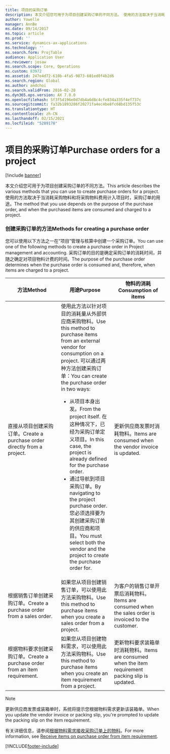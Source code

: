 ```yaml
---
title: 项目的采购订单
description: 本文介绍您可用于为项目创建采购订单的不同方法。 使用的方法取决于当消耗采购物料和将采购物料费用计入项目时，采购订单的用途。
author: Yowelle
manager: AnnBe
ms.date: 09/14/2017
ms.topic: article
ms.prod: ''
ms.service: dynamics-ax-applications
ms.technology: ''
ms.search.form: ProjTable
audience: Application User
ms.reviewer: josaw
ms.search.scope: Core, Operations
ms.custom: 83972
ms.assetid: 247e4d72-610b-4fa5-9873-601ed0f4b2d6
ms.search.region: Global
ms.author: andchoi
ms.search.validFrom: 2016-02-28
ms.dyn365.ops.version: AX 7.0.0
ms.openlocfilehash: 5f3f5d196e0d7db4a6d8c4cfe834a335f4ef737c
ms.sourcegitcommit: fa32b1893286f20271fa4ec4be8fc68bd135f53c
ms.translationtype: HT
ms.contentlocale: zh-CN
ms.lasthandoff: 02/15/2021
ms.locfileid: "5289178"
---
```

# <a name="purchase-orders-for-a-project"></a><span data-ttu-id="c9eda-104">项目的采购订单</span><span class="sxs-lookup"><span data-stu-id="c9eda-104">Purchase orders for a project</span></span>

[!include [banner](../includes/banner.md)]

<span data-ttu-id="c9eda-105">本文介绍您可用于为项目创建采购订单的不同方法。</span><span class="sxs-lookup"><span data-stu-id="c9eda-105">This article describes the various methods that you can use to create purchase orders for a project.</span></span> <span data-ttu-id="c9eda-106">使用的方法取决于当消耗采购物料和将采购物料费用计入项目时，采购订单的用途。</span><span class="sxs-lookup"><span data-stu-id="c9eda-106">The method that you use depends on the purpose of the purchase order, and when the purchased items are consumed and charged to a project.</span></span>

### <a name="methods-for-creating-a-purchase-order"></a><span data-ttu-id="c9eda-107">创建采购订单的方法</span><span class="sxs-lookup"><span data-stu-id="c9eda-107">Methods for creating a purchase order</span></span>

<span data-ttu-id="c9eda-108">您可以使用以下方法之一在“项目”管理与核算中创建一个采购订单。</span><span class="sxs-lookup"><span data-stu-id="c9eda-108">You can use one of the following methods to create a purchase order in Project management and accounting.</span></span> <span data-ttu-id="c9eda-109">采购订单的目的是确定采购订单的消耗时间，并随之确定对项目物料计费的时间。</span><span class="sxs-lookup"><span data-stu-id="c9eda-109">The purpose of the purchase order determines when the purchase order is consumed and, therefore, when items are charged to a project.</span></span>

<table>
<colgroup>
<col width="33%" />
<col width="33%" />
<col width="33%" />
</colgroup>
<thead>
<tr class="header">
<th><span data-ttu-id="c9eda-110">方法</span><span class="sxs-lookup"><span data-stu-id="c9eda-110">Method</span></span></th>
<th><span data-ttu-id="c9eda-111">用途</span><span class="sxs-lookup"><span data-stu-id="c9eda-111">Purpose</span></span></th>
<th><span data-ttu-id="c9eda-112">物料的消耗</span><span class="sxs-lookup"><span data-stu-id="c9eda-112">Consumption of items</span></span></th>
</tr>
</thead>
<tbody>
<tr class="odd">
<td><span data-ttu-id="c9eda-113">直接从项目创建采购订单。</span><span class="sxs-lookup"><span data-stu-id="c9eda-113">Create a purchase order directly from a project.</span></span></td>
<td><span data-ttu-id="c9eda-114">使用此方法以针对项目的消耗量从外部供应商采购物料。</span><span class="sxs-lookup"><span data-stu-id="c9eda-114">Use this method to purchase items from an external vendor for consumption on a project.</span></span> <span data-ttu-id="c9eda-115">可以通过两种方法创建采购订单：</span><span class="sxs-lookup"><span data-stu-id="c9eda-115">You can create the purchase order in two ways:</span></span>
<ul>
<li><span data-ttu-id="c9eda-116">从项目本身出发。</span><span class="sxs-lookup"><span data-stu-id="c9eda-116">From the project itself.</span></span> <span data-ttu-id="c9eda-117">在这种情况下，已经为采购订单定义项目。</span><span class="sxs-lookup"><span data-stu-id="c9eda-117">In this case, the project is already defined for the purchase order.</span></span></li>
<li><span data-ttu-id="c9eda-118">通过导航到项目采购订单。</span><span class="sxs-lookup"><span data-stu-id="c9eda-118">By navigating to the project purchase order.</span></span> <span data-ttu-id="c9eda-119">您必须选择要为其创建采购订单的供应商和项目。</span><span class="sxs-lookup"><span data-stu-id="c9eda-119">You must select both the vendor and the project to create the purchase order for.</span></span></li>
</ul></td>
<td><span data-ttu-id="c9eda-120">更新供应商发票时消耗物料。</span><span class="sxs-lookup"><span data-stu-id="c9eda-120">Items are consumed when the vendor invoice is updated.</span></span></td>
</tr>
<tr class="even">
<td><span data-ttu-id="c9eda-121">根据销售订单创建采购订单。</span><span class="sxs-lookup"><span data-stu-id="c9eda-121">Create a purchase order from a sales order.</span></span></td>
<td><span data-ttu-id="c9eda-122">如果您从项目创建销售订单，可以使用此方法采购物料。</span><span class="sxs-lookup"><span data-stu-id="c9eda-122">Use this method to purchase items when you create a sales order from a project.</span></span></td>
<td><span data-ttu-id="c9eda-123">为客户的销售订单开票后消耗物料。</span><span class="sxs-lookup"><span data-stu-id="c9eda-123">Items are consumed when the sales order is invoiced to the customer.</span></span></td>
</tr>
<tr class="odd">
<td><span data-ttu-id="c9eda-124">根据物料要求创建采购订单。</span><span class="sxs-lookup"><span data-stu-id="c9eda-124">Create a purchase order from an item requirement.</span></span></td>
<td><span data-ttu-id="c9eda-125">如果您从项目创建物料需求，可以使用此方法采购物料。</span><span class="sxs-lookup"><span data-stu-id="c9eda-125">Use this method to purchase items when you create an item requirement from a project.</span></span></td>
<td><span data-ttu-id="c9eda-126">更新物料要求装箱单时消耗物料。</span><span class="sxs-lookup"><span data-stu-id="c9eda-126">Items are consumed when the item requirement packing slip is updated.</span></span></td>
</tr>
</tbody>
</table>

> [!NOTE] 
> <span data-ttu-id="c9eda-127">更新供应商发票或装箱单时，系统将提示您根据物料需求更新该装箱单。</span><span class="sxs-lookup"><span data-stu-id="c9eda-127">When you update the vendor invoice or packing slip, you're prompted to update the packing slip on the item requirement.</span></span>

<span data-ttu-id="c9eda-128">有关详细信息，请参阅[根据物料需求接收采购订单上的物料](tasks/receive-items-purchase-order-item-requirement.md)。</span><span class="sxs-lookup"><span data-stu-id="c9eda-128">For more information, see [Receive items on purchase order from item requirement](tasks/receive-items-purchase-order-item-requirement.md).</span></span>



[!INCLUDE[footer-include](../includes/footer-banner.md)]